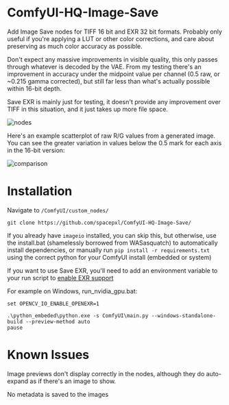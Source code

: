 # ComfyUI-HQ-Image-Save
Add Image Save nodes for TIFF 16 bit and EXR 32 bit formats. Probably only useful if you're applying a LUT or other color corrections, and care about preserving as much color accuracy as possible.

Don't expect any massive improvements in visible quality, this only passes through whatever is decoded by the VAE. From my testing there's an improvement in accuracy under the midpoint value per channel (0.5 raw, or ~0.215 gamma corrected), but still far less than what's actually possible within 16-bit depth.

Save EXR is mainly just for testing, it doesn't provide any improvement over TIFF in this situation, and it just takes up more file space.

![nodes](https://github.com/spacepxl/ComfyUI-HQ-Image-Save/assets/143970342/733fd3fa-ed85-430a-b772-3e84fede1675)


Here's an example scatterplot of raw R/G values from a generated image. You can see the greater variation in values below the 0.5 mark for each axis in the 16-bit version:

![comparison](https://github.com/spacepxl/ComfyUI-HQ-Image-Save/assets/143970342/0c12920a-5eae-4de2-83bc-3181fcbbbc64)

# Installation
Navigate to `/ComfyUI/custom_nodes/`

`git clone https://github.com/spacepxl/ComfyUI-HQ-Image-Save/`

If you already have `imageio` installed, you can skip this, but otherwise, use the install.bat (shamelessly borrowed from WASasquatch) to automatically install dependencies, or manually run `pip install -r requirements.txt` using the correct python for your ComfyUI install (embedded or system)

If you want to use Save EXR, you'll need to add an environment variable to your run script to [enable EXR support](https://github.com/opencv/opencv/issues/21928)

For example on Windows, run_nvidia_gpu.bat:

```
set OPENCV_IO_ENABLE_OPENEXR=1

.\python_embeded\python.exe -s ComfyUI\main.py --windows-standalone-build --preview-method auto
pause
```

# Known Issues

Image previews don't display correctly in the nodes, although they do auto-expand as if there's an image to show.

No metadata is saved to the images
